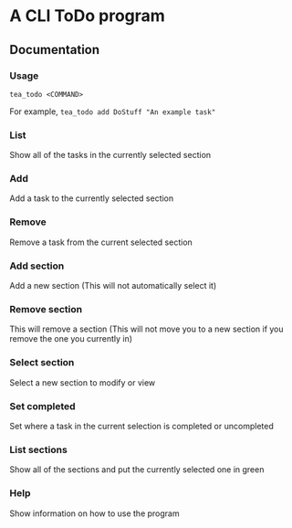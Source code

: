 # A CLI ToDo program

## Documentation

### Usage
`tea_todo <COMMAND>`

For example,
`tea_todo add DoStuff "An example task"`

### List
Show all of the tasks in the currently selected section

### Add
Add a task to the currently selected section

### Remove
Remove a task from the current selected section

### Add section
Add a new section (This will not automatically select it)

### Remove section
This will remove a section (This will not move you to a new section if you remove the one you currently in)

### Select section
Select a new section to modify or view

### Set completed
Set where a task in the current selection is completed or uncompleted

### List sections
Show all of the sections and put the currently selected one in green

### Help
Show information on how to use the program
